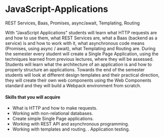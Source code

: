 # JavaScript-Applications
REST Services, Baas, Promises, async/await, Templating, Routing

With "JavaScript Applications" students will learn what HTTP requests are and how to use them, what REST Services are, what a Baas (backend as a service) is and how to work with it, what asynchronous code means (Promises, using async / await), what Templating and Routing are. During the semester every student will create a Single Page Application, using the techniques learned from previous lectures, where they will be assessed. Students will learn what the architecture of an application is and how to properly structure an applications. Towards the end of the semester students will look at different design templates and their practical direction, they will create their own web components using the Web Components standard and they will build a Webpack environment from scratch.

#### Skills that you will acquire
- What is HTTP and how to make requests.
- Working with non-relational databases.
- Create simple Single Page applications.
- Working with REST API and asynchronous programming.
- Working with templates and routing.
. Аpplication testing.


